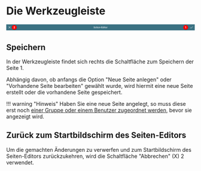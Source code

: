 # Die Werkzeugleiste

![Werkzeugleiste](./werkzeugleiste.png)

## Speichern

In der Werkzeugleiste findet sich rechts die Schaltfläche zum Speichern der Seite <span class="number">1</span>.

Abhängig davon, ob anfangs die Option "Neue Seite anlegen" oder "Vorhandene Seite bearbeiten" gewählt wurde, wird hiermit eine neue Seite erstellt oder die vorhandene Seite gespeichert.

!!! warning "Hinweis"
    Haben Sie eine neue Seite angelegt, so muss diese erst noch [einer Gruppe oder einem Benutzer zugeordnet werden](../../seite-zuordnen/index.md), bevor sie angezeigt wird.

## Zurück zum Startbildschirm des Seiten-Editors

Um die gemachten Änderungen zu verwerfen und zum Startbildschirm des Seiten-Editors zurückzukehren, wird die Schaltfläche "Abbrechen" (X) <span class="number">2</span> verwendet.
